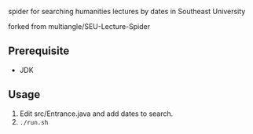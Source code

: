 spider for searching humanities lectures by dates in Southeast University

forked from multiangle/SEU-Lecture-Spider

## Prerequisite

* JDK

## Usage

1. Edit src/Entrance.java and add dates to search.
2. `./run.sh`
